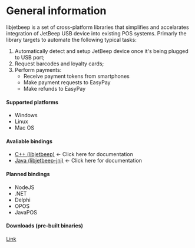 # General information

libjetbeep is a set of cross-platform libraries that simplifies and accelarates integration of JetBeep USB device  into existing POS systems. Primarly the library targets to automate the following typical tasks:

1. Automatically detect and setup JetBeep device once it's being plugged to USB port;
1. Request barcodes and loyalty cards;
1. Perform payments:
    * Receive payment tokens from smartphones
    * Make payment requests to EasyPay
    * Make refunds to EasyPay

#### Supported platforms

* Windows
* Linux
* Mac OS

#### Avaliable bindings

* [C++ (libjetbeep)](lib/README.md) <- Click here for documentation
* [Java (libjetbeep-jni)](jni/README.md) <- Click here for documentation

#### Planned bindings

* NodeJS
* .NET
* Delphi
* OPOS
* JavaPOS

#### Downloads (pre-built binaries)

[Link](https://drive.google.com/open?id=1Ib5gs0VIJdjbKYZgtN78duxFT7A_cc05)
